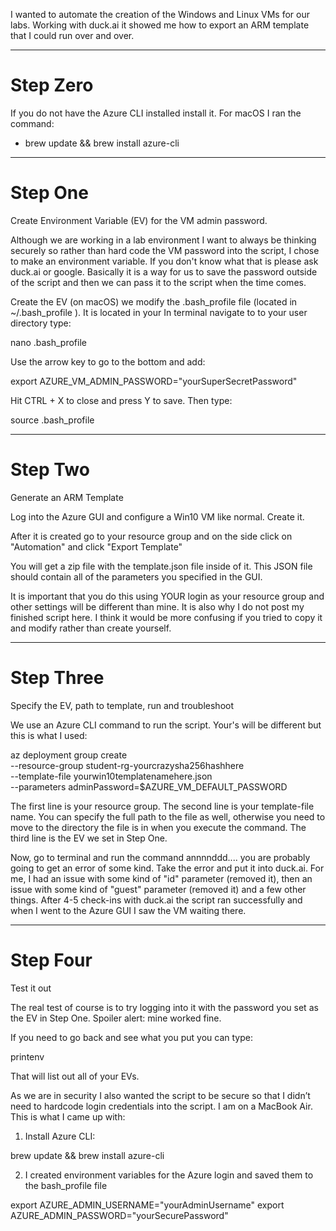I wanted to automate the creation of the Windows and Linux VMs for our labs. Working with duck.ai it showed me how to export an ARM template that I could run over and over.

____
# Step Zero
If you do not have the Azure CLI installed install it. For macOS I ran the command:

* brew update && brew install azure-cli

____
# Step One
Create Environment Variable (EV) for the VM admin password.

Although we are working in a lab environment I want to always be thinking securely so rather than hard code the VM password into the script, I chose to make an environment variable. If you don't know what that is please ask duck.ai or google. Basically it is a way for us to save the password outside of the script and then we can pass it to the script when the time comes.

Create the EV (on macOS) we modify the .bash_profile file (located in ~/.bash_profile
). It is located in your In terminal navigate to to your user directory type:

nano .bash_profile

Use the arrow key to go to the bottom and add:

export AZURE_VM_ADMIN_PASSWORD="yourSuperSecretPassword"

Hit CTRL + X to close and press Y to save. Then type:

source .bash_profile

____
# Step Two
Generate an ARM Template

Log into the Azure GUI and configure a Win10 VM like normal. Create it.

After it is created go to your resource group and on the side click on "Automation" and click "Export Template"

You will get a zip file with the template.json file inside of it. This JSON file should contain all of the parameters you specified in the GUI.

It is important that you do this using YOUR login as your resource group and other settings will be different than mine. It is also why I do not post my finished script here. I think it would be more confusing if you tried to copy it and modify rather than create yourself.

____
# Step Three
Specify the EV, path to template, run and troubleshoot

We use an Azure CLI command to run the script. Your's will be different but this is what I used:

az deployment group create \
  --resource-group student-rg-yourcrazysha256hashhere \
  --template-file yourwin10templatenamehere.json \
  --parameters adminPassword=$AZURE_VM_DEFAULT_PASSWORD

The first line is your resource group.
The second line is your template-file name. You can specify the full path to the file as well, otherwise you need to move to the directory the file is in when you execute the command.
The third line is the EV we set in Step One.

Now, go to terminal and run the command annnnddd.... you are probably going to get an error of some kind. Take the error and put it into duck.ai. For me, I had an issue with some kind of "id" parameter (removed it), then an issue with some kind of "guest" parameter (removed it) and a few other things. After 4-5 check-ins with duck.ai the script ran successfully and when I went to the Azure GUI I saw the VM waiting there.

____
# Step Four
Test it out

The real test of course is to try logging into it with the password you set as the EV in Step One. Spoiler alert: mine worked fine.

If you need to go back and see what you put you can type:

printenv

That will list out all of your EVs.











 As we are in security I also wanted the script to be secure so that I didn’t need to hardcode login credentials into the script. I am on a MacBook Air. This is what I came up with:

1. Install Azure CLI:

brew update && brew install azure-cli

2. I created environment variables for the Azure login and saved them to the bash_profile file

export AZURE_ADMIN_USERNAME="yourAdminUsername"
export AZURE_ADMIN_PASSWORD="yourSecurePassword"


